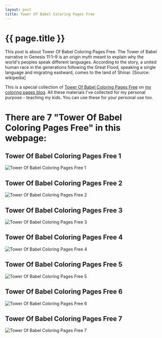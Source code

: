 ```yaml
---
layout: post
title: Tower Of Babel Coloring Pages Free
---
```


{{ page.title }}
================

This post is about Tower Of Babel Coloring Pages Free. The Tower of Babel narrative in Genesis 11:1–9 is an origin myth meant to explain why the world's peoples speak different languages. According to the story, a united human race in the generations following the Great Flood, speaking a single language and migrating eastward, comes to the land of Shinar. [Source: wikipedia]

This is a special collection of  [Tower Of Babel Coloring Pages Free](https://coloring-pages.github.io/2022/1/12/Tower-Of-Babel-Coloring-Pages-Free.html) on [my coloring pages blog](https://coloring-pages.github.io/). All these materials I've collected for my personal purpose - teaching my kids. You can use these for your personal use too.

# **There are 7 "Tower Of Babel Coloring Pages Free" in this webpage:**

## Tower Of Babel Coloring Pages Free 1

![Tower Of Babel Coloring Pages Free 1](https://coloring-pages.github.io/coloring-pages/Tower-Of-Babel-Coloring-Pages-Free-1.png)

<script async src="https://pagead2.googlesyndication.com/pagead/js/adsbygoogle.js?client=ca-pub-6753140515841889" crossorigin="anonymous"></script> <ins class="adsbygoogle" style="display:block" data-ad-format="autorelaxed" data-ad-client="ca-pub-6753140515841889" data-ad-slot="5405745125"></ins><script>(adsbygoogle = window.adsbygoogle || []).push({}); </script>

## Tower Of Babel Coloring Pages Free 2

![Tower Of Babel Coloring Pages Free 2](https://coloring-pages.github.io/coloring-pages/Tower-Of-Babel-Coloring-Pages-Free-2.png)

## Tower Of Babel Coloring Pages Free 3

![Tower Of Babel Coloring Pages Free 3](https://coloring-pages.github.io/coloring-pages/Tower-Of-Babel-Coloring-Pages-Free-3.png)

## Tower Of Babel Coloring Pages Free 4

![Tower Of Babel Coloring Pages Free 4](https://coloring-pages.github.io/coloring-pages/Tower-Of-Babel-Coloring-Pages-Free-4.png)

## Tower Of Babel Coloring Pages Free 5

![Tower Of Babel Coloring Pages Free 5](https://coloring-pages.github.io/coloring-pages/Tower-Of-Babel-Coloring-Pages-Free-5.png)

## Tower Of Babel Coloring Pages Free 6

![Tower Of Babel Coloring Pages Free 6](https://coloring-pages.github.io/coloring-pages/Tower-Of-Babel-Coloring-Pages-Free-6.png)

## Tower Of Babel Coloring Pages Free 7

![Tower Of Babel Coloring Pages Free 7](https://coloring-pages.github.io/coloring-pages/Tower-Of-Babel-Coloring-Pages-Free-7.png)

<script async src="https://pagead2.googlesyndication.com/pagead/js/adsbygoogle.js?client=ca-pub-6753140515841889" crossorigin="anonymous"></script> <ins class="adsbygoogle" style="display:block" data-ad-format="autorelaxed" data-ad-client="ca-pub-6753140515841889" data-ad-slot="5405745125"></ins><script>(adsbygoogle = window.adsbygoogle || []).push({}); </script>

